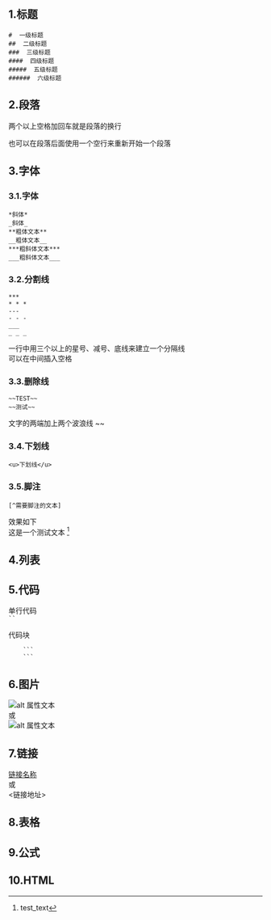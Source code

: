 ## 1.标题
```
#  一级标题  
##  二级标题  
###  三级标题  
####  四级标题  
#####  五级标题  
######  六级标题  
```

## 2.段落
两个以上空格加回车就是段落的换行

也可以在段落后面使用一个空行来重新开始一个段落

## 3.字体
### 3.1.字体
```
*斜体*  
_斜体_
**粗体文本**
__粗体文本__
***粗斜体文本***
___粗斜体文本___
```


### 3.2.分割线
```
***
* * *
---
- - -
___
_ _ _
```
一行中用三个以上的星号、减号、底线来建立一个分隔线  
可以在中间插入空格

### 3.3.删除线
```
~~TEST~~
~~测试~~
```
文字的两端加上两个波浪线 ~~  

### 3.4.下划线
```
<u>下划线</u>
```

### 3.5.脚注
```
[^需要脚注的文本]
```
效果如下  
这是一个测试文本 [^test]  
[^test]:test_text 


## 4.列表

## 5.代码
单行代码  
` `` `

代码块  
```
    ```
    ```
```
## 6.图片
![alt 属性文本](图片地址)  
或  
![alt 属性文本](图片地址 "可选标题")

## 7.链接
[链接名称](链接地址)  
或  
<链接地址>

## 8.表格

## 9.公式

## 10.HTML
